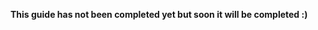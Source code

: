 <bold><strong>This guide has not been completed yet but soon it will be completed :) </strong></bold>

